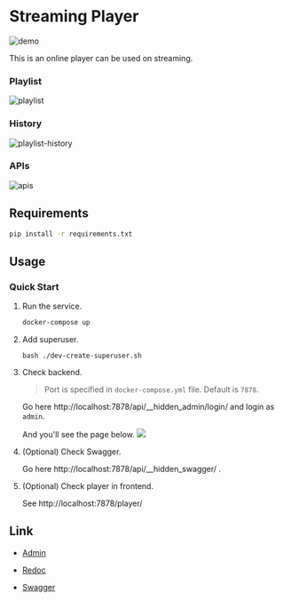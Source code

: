 # Streaming Player

![demo](https://user-images.githubusercontent.com/10178964/232607234-aaa30618-3060-4823-9689-1dd20079d10b.png)

This is an online player can be used on streaming.

### Playlist

![playlist](https://user-images.githubusercontent.com/10178964/213933850-a9dfa041-7d69-4600-8e18-b8b71f026157.png)

### History

![playlist-history](https://user-images.githubusercontent.com/10178964/213933824-d1545650-901a-4934-a0ea-3cde8ae7b311.png)

### APIs

![apis](https://user-images.githubusercontent.com/10178964/214282464-f4de87b8-ae31-4ed5-9050-b10cb8afa090.png)

## Requirements

```bash
pip install -r requirements.txt
```

## Usage

### Quick Start

1. Run the service.

   ```bat
   docker-compose up
   ```

2. Add superuser.

   ```
   bash ./dev-create-superuser.sh
   ```

3. Check backend.

   > Port is specified in `docker-compose.yml` file. Default is `7878`.

   Go here http://localhost:7878/api/__hidden_admin/login/ and login as `admin`.
   
   And you'll see the page below.
   ![](https://user-images.githubusercontent.com/10178964/218362625-839d20df-8350-4082-a25f-501cad8824d8.png)

4. (Optional) Check Swagger.

   Go here http://localhost:7878/api/__hidden_swagger/ .

5. (Optional) Check player in frontend.

   See http://localhost:7878/player/


## Link

- [Admin](http://localhost:7878/api/__hidden_admin)

- [Redoc](http://localhost:7878/api/__hidden_redoc)

- [Swagger](http://localhost:7878/api/__hidden_swagger)
